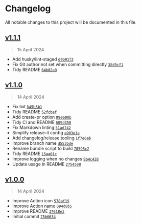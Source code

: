 # Changelog

All notable changes to this project will be documented in this file.

## [v1.1.1](https://github.com/AlecRust/wp-tut-updater-action/releases/tag/v1.1.1)

> 15 April 2024

- Add husky/lint-staged [`d9b91f2`](https://github.com/AlecRust/wp-tut-updater-action/commit/d9b91f299c379c8656c18e0c750a40a9bab4282c)
- Fix Git author not set when committing directly [`38d9cf1`](https://github.com/AlecRust/wp-tut-updater-action/commit/38d9cf1e75584c6276f358171534fd6c09487ecd)
- Tidy README [`64b82a0`](https://github.com/AlecRust/wp-tut-updater-action/commit/64b82a0339bb51512b76b5b3734312b9b5d6c32c)

## [v1.1.0](https://github.com/AlecRust/wp-tut-updater-action/releases/tag/v1.1.0)

> 14 April 2024

- Fix lint [`845b5b1`](https://github.com/AlecRust/wp-tut-updater-action/commit/845b5b11d533758a4d9bfef253c6f865a0b76092)
- Tidy README [`52fcbef`](https://github.com/AlecRust/wp-tut-updater-action/commit/52fcbef92eff5daa0a78ad259f45cc9fb81c9b00)
- Add create-pr option [`09e600b`](https://github.com/AlecRust/wp-tut-updater-action/commit/09e600b48357a7b969aabe510defb820a08ceffe)
- Tidy CI and README [`609d450`](https://github.com/AlecRust/wp-tut-updater-action/commit/609d450ba1e6c8398f2843657192131dd47c78b2)
- Fix Markdown linting [`51ad742`](https://github.com/AlecRust/wp-tut-updater-action/commit/51ad742b22c5b89b5ce874dfaf324b521a2fe162)
- Simplify release-it config [`a903e1a`](https://github.com/AlecRust/wp-tut-updater-action/commit/a903e1a59c6a835a75c6a0b7d63dbf22f35b84a0)
- Add changelog/release tooling [`1f7e6ab`](https://github.com/AlecRust/wp-tut-updater-action/commit/1f7e6ab5d3460a3997eef36dc8815271038fd5e7)
- Improve branch name [`d553bde`](https://github.com/AlecRust/wp-tut-updater-action/commit/d553bde231fd49b94033a66075a3516f49c4d700)
- Rename bundle script to build [`78595c2`](https://github.com/AlecRust/wp-tut-updater-action/commit/78595c2c707a26de141f2c4f5d8039196dd806b4)
- Tidy README [`15aa01c`](https://github.com/AlecRust/wp-tut-updater-action/commit/15aa01c39f547f900f3949c4f17c960539325bd6)
- Improve logging when no changes [`9b4c428`](https://github.com/AlecRust/wp-tut-updater-action/commit/9b4c428c1d744f7bf089e81edfdbfd850d7dcb1e)
- Update usage in README [`2754508`](https://github.com/AlecRust/wp-tut-updater-action/commit/2754508a3212aad528bad2868298dbc422f14a2e)

## [v1.0.0](https://github.com/AlecRust/wp-tut-updater-action/releases/tag/v1.0.0)

> 14 April 2024

- Improve Action icon [`578af19`](https://github.com/AlecRust/wp-tut-updater-action/commit/578af1930641972a09f35a41a0cd6cfcb9cdeeb5)
- Improve Action name [`094d0b5`](https://github.com/AlecRust/wp-tut-updater-action/commit/094d0b57973c37bb200d1bce7092d39106bea869)
- Improve README [`37618e3`](https://github.com/AlecRust/wp-tut-updater-action/commit/37618e3b908f9f1ded342c1ffa2f4ac8a14081d4)
- Initial commit [`75b6634`](https://github.com/AlecRust/wp-tut-updater-action/commit/75b6634a44cb204eb9c52b7649eb69df4acd1388)
